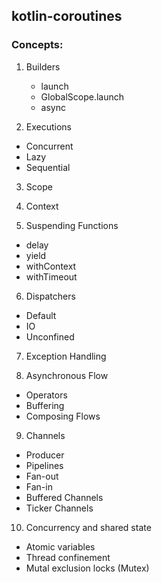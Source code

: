 ## kotlin-coroutines

### Concepts:

1. Builders
    * launch
    * GlobalScope.launch
    * async

2. Executions
- Concurrent
- Lazy
- Sequential

3. Scope

4. Context

5. Suspending Functions
- delay
- yield
- withContext
- withTimeout

6. Dispatchers
- Default
- IO
- Unconfined

7. Exception Handling

8. Asynchronous Flow
- Operators
- Buffering
- Composing Flows

9. Channels
- Producer
- Pipelines
- Fan-out
- Fan-in
- Buffered Channels
- Ticker Channels

10. Concurrency and shared state
- Atomic variables
- Thread confinement
- Mutal exclusion locks (Mutex)
